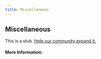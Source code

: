 ```yaml
---
title: Miscellaneous
---
```


## Miscellaneous

This is a stub. [Help our community expand it.](https://github.com/freeCodeCamp/guide-articles/tree/master/articles/Miscellaneous/index.md)

<!-- The article goes here, in GitHub-flavored Markdown. Feel free to add YouTube videos, images, and CodePen/JSBin embeds  -->

#### More Information:
<!-- Please add any articles you think might be helpful to read before writing the article -->


